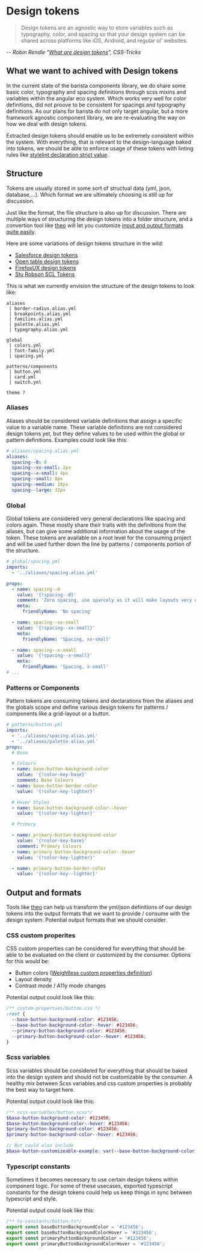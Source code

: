 # Design tokens

> Design tokens are an agnostic way to store variables such as typography,
> color, and spacing so that your design system can be shared across platforms
> like iOS, Android, and regular ol' websites.

-- <cite>Robin Rendle "[What are design tokens]", CSS-Tricks</cite>

## What we want to achived with Design tokens

In the current state of the barista components library, we do share some basic
color, typography and spacing definitions through scss mixins and variables
within the angular eco system. Which works very well for color definitions, did
not proove to be consistent for spacings and typography definitions. As our
plans for barista do not only target angular, but a more framework agnostic
component library, we are re-evaluating the way on how we deal with design
tokens.

Extracted design tokens should enable us to be extremely consistent within the
system. With everything, that is relevant to the design-language baked into
tokens, we should be able to enforce usage of these tokens with linting rules
like [stylelint declaration strict value].

## Structure

Tokens are usually stored in some sort of structual data (yml, json,
database,...). Which format we are ultimately choosing is still up for
discussion.

Just like the format, the file structure is also up for discussion. There are
multiple ways of structuring the design tokens into a folder structure, and a
convertion tool like [theo] will let you customize
[input and output formats quite easily](#output-and-formats).

Here are some variations of design tokens structure in the wild:

- [Salesforce design tokens]
- [Open table design tokens]
- [FirefoxUX design tokens]
- [Stu Robson SCL Tokens]

This is what we currently envision the structure of the design tokens to look
like:

```
aliases
 | border-radius.alias.yml
 | breakpoints.alias.yml
 | families.alias.yml
 | palette.alias.yml
 | typography.alias.yml

global
 | colors.yml
 | font-family.yml
 | spacing.yml

patterns/components
 | button.yml
 | card.yml
 | switch.yml

theme ?
```

### Aliases

Aliases should be considered variable definitions that assign a specific value
to a variable name. These variable definitions are not considered design tokens
yet, but they define values to be used within the global or pattern definitions.
Examples could look like this:

```yml
# aliases/spacing.alias.yml
aliases:
  spacing--0: 0
  spacing--xx-small: 2px
  spacing--x-small: 4px
  spacing--small: 8px
  spacing--medium: 16px
  spacing--large: 32px
```

### Global

Global tokens are considered very general declarations like spacing and colors
again. These mostly share their traits with the definitions from the aliases,
but can give some additional information about the usage of the token. These
tokens are available on a root level for the consuming project and will be used
further down the line by patterns / components portion of the structure.

```yml
# global/spacing.yml
imports:
  - '../aliases/spacing.alias.yml'

props:
  - name: spacing--0
    value: '{!spacing--0}'
    comment: 'Zero spacing, use sparcely as it will make layouts very dense'
    meta:
      friendlyName: 'No spacing'

  - name: spacing--xx-small
    value: '{!spacing--xx-small}'
    meta:
      friendlyName: 'Spacing, xx-small'

  - name: spacing--x-small
    value: '{!spacing--x-small}'
    meta:
      friendlyName: 'Spacing, x-small'
# ...
```

### Patterns or Components

Pattern tokens are consuming tokens and declarations from the aliases and the
globals scope and define various design tokens for patterns / components like a
grid-layout or a button.

```yml
# patterns/button.yml
imports:
  - '../aliases/spacing.alias.yml'
  - '../aliases/palette.alias.yml'
props:
  # Base

  # Colours
  - name: base-button-background-color
    value: '{!color-key-base}'
    comment: Base Colours
  - name: base-button-border-color
    value: '{!color-key-lighter}'

  # Hover Styles
  - name: base-button-background-color--hover
    value: '{!color-key-lighter}'

  # Primary

  - name: primary-button-background-color
    value: '{!color-key-base}'
    comment: Primary Colours
  - name: primary-button-background-color--hover
    value: '{!color-key-lighter}'

  - name: primary-button-border-color
    value: '{!color-key--lighter}'
```

## Output and formats

Tools like [theo] can help us transform the yml/json definitions of our design
tokens into the output formats that we want to provide / consume with the design
system. Potential output formats that we should consider.

### CSS custom properites

CSS custom properties can be considered for everything that should be able to be
evaluated on the client or customized by the consumer. Options for this would
be:

- Button colors ([Weightless custom properties definition])
- Layout density
- Contrast mode / A11y mode changes

Potential output could look like this:

```css
/** custom-properties/button.css */
:root {
  --base-button-background-color: #123456;
  --base-button-background-color--hover: #123456;
  --primary-button-background-color: #123456;
  --primary-button-background-color--hover: #123456;
}
```

### Scss variables

Scss variables should be considered for everything that should be baked into the
design system and should not be customizable by the consumer. A healthy mix
between Scss variables and css custom properties is probably the best way to
target here.

Potential output could look like this:

```scss
/** scss-variables/button.scss*/
$base-button-background-color: #123456;
$base-button-background-color--hover: #123456;
$primary-button-background-color: #123456;
$primary-button-background-color--hover: #123456;

// But could also include
$base-button-customizeable-example: var(--base-button-background-color);
```

### Typescript constants

Sometimes it becomes necessary to use certain design tokens within component
logic. For some of these usecases, exported typescript constants for the design
tokens could help us keep things in sync between typescript and style.

Potential output could look like this:

```ts
/** ts-constants/button.ts*/
export const baseButtonBackgroundColor = '#123456';
export const baseButtonBackgroundColorHover = '#123456';
export const primaryPuttonBackgroundColor = '#123456';
export const primaryButtonBackgroundColorHover = '#123456';
```

[what are design tokens]: https://css-tricks.com/what-are-design-tokens/
[theo]: https://github.com/salesforce-ux/theo
[stylelint declaration strict value]:
  https://github.com/AndyOGo/stylelint-declaration-strict-value
[stu robson scl tokens]:
  https://github.com/sturobson/SCL/tree/b22d4dfc6998a91c50d241ecc6ad379718571953/Design-Tokens
[salesforce design tokens]:
  https://github.com/salesforce-ux/design-system/tree/master/design-tokens
[open table design tokens]:
  https://github.com/opentable/design-tokens/tree/master/OTKit
[firefoxux design tokens]: https://github.com/FirefoxUX/design-tokens
[weightless custom properties definition]:
  https://github.com/andreasbm/weightless/blob/6c7965981752e85206d9da459110b2dddeecf9ec/src/lib/button/button.ts#L23-L46
